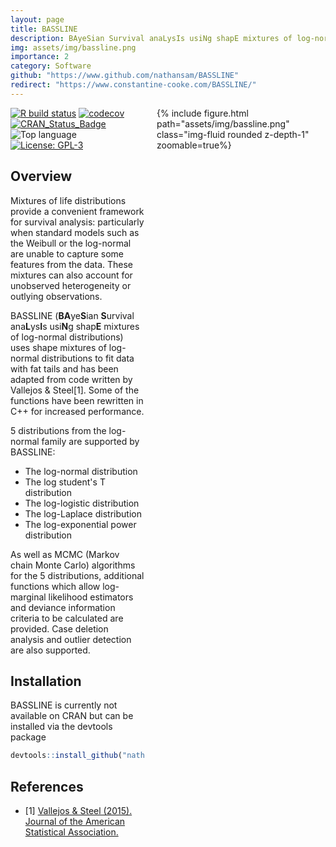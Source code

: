 ```yaml
---
layout: page
title: BASSLINE
description: BAyeSian Survival anaLysIs usiNg shapE mixtures of log-normal distributions
img: assets/img/bassline.png
importance: 2
category: Software
github: "https://www.github.com/nathansam/BASSLINE"
redirect: "https://www.constantine-cooke.com/BASSLINE/"
---
```


<style type="text/css">
.sidebar {
    height: 100%;
    width: 250px;
    float: right;
    top: 10;
    padding-left: 20px;
    padding-right: 20px;
}
.sidebar div {
    padding: 40px;
    display: block;
    float: left; 
}
</style>


<div class = "sidebar">
{% include figure.html path="assets/img/bassline.png" class="img-fluid rounded z-depth-1" zoomable=true%}
</div>


<!-- badges: start -->
[![R build status](https://github.com/nathansam/BASSLINE/workflows/R-CMD-check/badge.svg)](https://github.com/nathansam/BASSLINE/actions)
[![codecov](https://codecov.io/gh/nathansam/BASSLINE/branch/master/graph/badge.svg)](https://codecov.io/gh/nathansam/BASSLINE)
[![CRAN\_Status\_Badge](https://www.r-pkg.org/badges/version/BASSLINE)](https://cran.r-project.org/package=BASSLINE)
![Top language](https://img.shields.io/github/languages/top/nathansam/BASSLINE)
[![License: GPL-3](https://img.shields.io/badge/License-GPL3-green.svg)](https://opensource.org/licenses/GPL-3.0)
<!-- badges: end -->

## Overview

Mixtures of life distributions provide a convenient framework for survival
analysis: particularly when standard models such as the Weibull or the
log-normal are unable to capture some features from the data. These mixtures
can also account for unobserved heterogeneity or outlying observations.  

BASSLINE (**BA**ye**S**ian **S**urvival ana**L**ys**I**s usi**N**g shap**E**
mixtures of log-normal distributions) uses shape mixtures of log-normal 
distributions to fit data with fat tails and has been adapted from code written
by Vallejos & Steel[1]. Some of the functions have been rewritten in C++ for
increased performance.

5 distributions from the log-normal family are supported by BASSLINE:

* The log-normal distribution
* The log student's T distribution
* The log-logistic distribution
* The log-Laplace distribution
* The log-exponential power distribution

As well as MCMC (Markov chain Monte Carlo) algorithms for the 5
distributions, additional functions which allow log-marginal likelihood
estimators and deviance information  criteria to be calculated are provided.
Case deletion analysis and outlier detection are also supported.


## Installation

BASSLINE is currently not available on CRAN but can be installed via the
devtools package

```R
devtools::install_github("nathansam/BASSLINE")
```

## References 
- [1] <a href="http://dx.doi.org/10.1080/01621459.2014.923316">Vallejos & Steel (2015). Journal of the American Statistical Association. </a>
